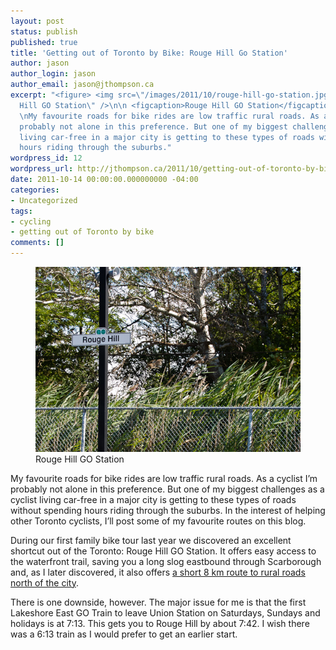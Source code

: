 ```yaml
---
layout: post
status: publish
published: true
title: 'Getting out of Toronto by Bike: Rouge Hill Go Station'
author: jason
author_login: jason
author_email: jason@jthompson.ca
excerpt: "<figure> <img src=\"/images/2011/10/rouge-hill-go-station.jpg\" alt=\"Rouge
  Hill GO Station\" />\n\n <figcaption>Rouge Hill GO Station</figcaption> </figure>
  \nMy favourite roads for bike rides are low traffic rural roads. As a cyclist I’m
  probably not alone in this preference. But one of my biggest challenges as a cyclist
  living car-free in a major city is getting to these types of roads without spending
  hours riding through the suburbs."
wordpress_id: 12
wordpress_url: http://jthompson.ca/2011/10/getting-out-of-toronto-by-bike-rouge-hill-go-station
date: 2011-10-14 00:00:00.000000000 -04:00
categories:
- Uncategorized
tags:
- cycling
- getting out of Toronto by bike
comments: []
---
```

<figure> <img src="/images/2011/10/rouge-hill-go-station.jpg" alt="Rouge Hill GO Station" />

 <figcaption>Rouge Hill GO Station</figcaption> </figure> 
My favourite roads for bike rides are low traffic rural roads. As a cyclist I’m probably not alone in this preference. But one of my biggest challenges as a cyclist living car-free in a major city is getting to these types of roads without spending hours riding through the suburbs.<a id="more"></a><a id="more-12"></a> In the interest of helping other Toronto cyclists, I’ll post some of my favourite routes on this blog.



During our first family bike tour last year we discovered an excellent shortcut out of the Toronto: Rouge Hill GO Station. It offers easy access to the waterfront trail, saving you a long slog eastbound through Scarborough and, as I later discovered, it also offers <a href="northbound">a short 8 km route to rural roads north of the city</a>.



There is one downside, however. The major issue for me is that the first Lakeshore East GO Train to leave Union Station on Saturdays, Sundays and holidays is at 7:13. This gets you to Rouge Hill by about 7:42. I wish there was a 6:13 train as I would prefer to get an earlier start.


